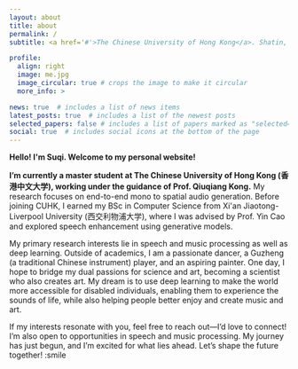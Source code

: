 ```yaml
---
layout: about
title: about
permalink: /
subtitle: <a href='#'>The Chinese University of Hong Kong</a>. Shatin, Hong Kong. 

profile:
  align: right
  image: me.jpg
  image_circular: true # crops the image to make it circular
  more_info: >

news: true  # includes a list of news items
latest_posts: true  # includes a list of the newest posts
selected_papers: false # includes a list of papers marked as "selected={true}"
social: true  # includes social icons at the bottom of the page
---
```


**Hello! I'm Suqi. Welcome to my personal website!**

**I’m currently a master student at The Chinese University of Hong Kong (香港中文大学), working under the guidance of Prof. Qiuqiang Kong.** My research focuses on end-to-end mono to spatial audio generation. Before joining CUHK, I earned my BSc in Computer Science from Xi'an Jiaotong-Liverpool University (西交利物浦大学), where I was advised by Prof. Yin Cao and explored speech enhancement using generative models.

My primary research interests lie in speech and music processing as well as deep learning. Outside of academics, I am a passionate dancer, a Guzheng (a traditional Chinese instrument) player, and an aspiring painter. One day, I hope to bridge my dual passions for science and art, becoming a scientist who also creates art. My dream is to use deep learning to make the world more accessible for disabled individuals, enabling them to experience the sounds of life, while also helping people better enjoy and create music and art.

If my interests resonate with you, feel free to reach out—I’d love to connect! I’m also open to opportunities in speech and music processing. My journey has just begun, and I’m excited for what lies ahead. Let’s shape the future together! :smile
